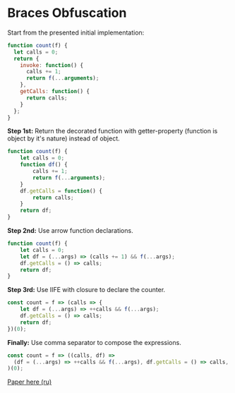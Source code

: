 # Braces Obfuscation
Start from the presented initial implementation:
```javascript
function count(f) {
  let calls = 0;
  return {
    invoke: function() {
      calls += 1;
      return f(...arguments);
    },
    getCalls: function() {
      return calls;
    }
  };
}
```

**Step 1st:** Return the decorated function with getter-property (function is object by it's nature) instead of object.
```javascript
function count(f) {
    let calls = 0;
    function df() {
        calls += 1;
        return f(...arguments);
    }
    df.getCalls = function() {
        return calls;
    }
    return df;
}
```

**Step 2nd:** Use arrow function declarations.
```javascript
function count(f) {
    let calls = 0;
    let df = (...args) => (calls += 1) && f(...args);
    df.getCalls = () => calls;
    return df;
}
```

**Step 3rd:** Use IIFE with closure to declare the counter.
```javascript
const count = f => (calls => {
    let df = (...args) => ++calls && f(...args);
    df.getCalls = () => calls;
    return df;
})(0);
```

**Finally:** Use comma separator to compose the expressions.
```javascript
const count = f => ((calls, df) => 
  (df = (...args) => ++calls && f(...args), df.getCalls = () => calls, df)
)(0);
```

[Paper here (ru)](https://habr.com/ru/post/428337/)  
